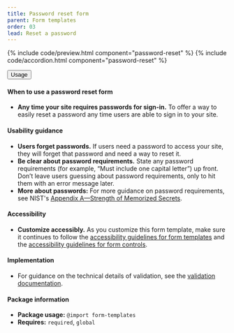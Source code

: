 ```yaml
---
title: Password reset form
parent: Form templates
order: 03
lead: Reset a password
---
```


{% include code/preview.html component="password-reset" %}
{% include code/accordion.html component="password-reset" %}
<div class="usa-accordion usa-accordion--bordered site-accordion-docs">
  <button class="usa-button-unstyled usa-accordion__button"
      aria-expanded="true" aria-controls="password-reset-docs">
    Usage
  </button>
  <div id="password-reset-docs" aria-hidden="false" class="usa-accordion__content site-component-usage">
    <h4>When to use a password reset form</h4>
    <ul class="usa-content-list">
      <li><strong>Any time your site requires passwords for sign-in.</strong> To offer a way to easily reset a password any time users are able to sign in to your site.</li>
    </ul>
    <h4>Usability guidance</h4>
    <ul class="usa-content-list">
      <li><strong>Users forget passwords.</strong> If users need a password to access your site, they will forget that password and need a way to reset it.</li>
      <li><strong>Be clear about password requirements.</strong> State any password requirements (for example, “Must include one capital letter”) up front. Don’t leave users guessing about password requirements, only to hit them with an error message later.</li>
      <li><strong>More about passwords:</strong> For more guidance on password requirements, see NIST's <a href="https://github.com/usnistgov/800-63-3/blob/nist-pages/sp800-63b/appA_memorized.md">Appendix A—Strength of Memorized Secrets</a>.</li>
    </ul>
    <h4 class="usa-heading">Accessibility</h4>
    <ul class="usa-content-list">
      <li><strong>Customize accessibly.</strong> As you customize this form template, make sure it continues to follow the <a href="{{ site.baseurl }}/form-templates/">accessibility guidelines for form templates</a> and the <a href="{{ site.baseurl }}/form-controls/">accessibility guidelines for form controls</a>.</li>
    </ul>
    <h4>Implementation</h4>
    <ul class="usa-content-list">
      <li>For guidance on the technical details of validation, see the
        <a href="/components/form-controls/#validation">validation documentation</a>.</li>
      </ul>
    <h4 class="usa-heading">Package information</h4>
    <ul class="usa-content-list">
      <li>
        <strong>Package usage:</strong> <code>@import form-templates</code>
      </li>
      <li>
        <strong>Requires:</strong> <code>required</code>, <code>global</code>
      </li>
    </ul>
  </div>
</div>
